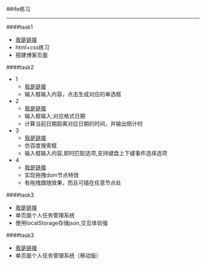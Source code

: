 ##ife练习
***
####task1
- [我是链接](http://www.pol-yuan.com/ife2015/task1/index.html)
- html+css练习
- 搭建博客页面

####task2
- 1
	- [我是链接](http://www.pol-yuan.com/ife2015/task2/1.html)
	- 输入框输入内容，点击生成对应的单选框
- 2
	- [我是链接](http://www.pol-yuan.com/ife2015/task2/2.html)
	- 输入框输入:对应格式日期
	- 计算当前日期距离对应日期的时间，并输出倒计时
- 3
	- [我是链接](http://www.pol-yuan.com/ife2015/task2/3.html)
	- 仿百度搜索框
	- 输入框输入内容,即时匹配选项,支持键盘上下键事件选择选项
- 4
	- [我是链接](http://www.pol-yuan.com/ife2015/task2/4.html)
	- 实现拖拽dom节点特效
	- 有拖拽跟随效果，而且可插在任意节点处

####task3
- [我是链接](http://www.pol-yuan.com/ife2015/task3/index.html)
- 单页面个人任务管理系统
- 使用localStorage存储json,交互体验强

####task3
- [我是链接](http://www.pol-yuan.com/ife2015/task4/index.html)
- 单页面个人任务管理系统（移动版）

